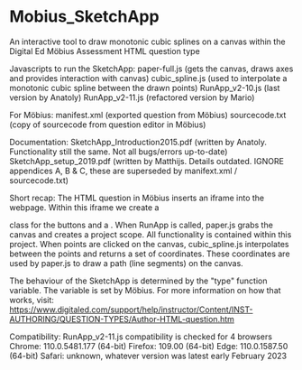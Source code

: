 # Mobius_SketchApp
An interactive tool to draw monotonic cubic splines on a canvas within the Digital Ed Möbius Assessment HTML question type

Javascripts to run the SketchApp:
	paper-full.js (gets the canvas, draws axes and provides interaction with canvas)
	cubic_spline.js (used to interpolate a monotonic cubic spline between the drawn points)
	RunApp_v2-10.js (last version by Anatoly)
	RunApp_v2-11.js (refactored version by Mario)
	
For Möbius:
	manifest.xml (exported question from Möbius)
	sourcecode.txt (copy of sourcecode from question editor in Möbius)
	
Documentation:
	SketchApp_Introduction2015.pdf (written by Anatoly. Functionality still the same. Not all bugs/errors up-to-date)
	SketchApp_setup_2019.pdf (written by Matthijs. Details outdated. IGNORE appendices A, B & C, these are superseded by 
							  manifext.xml / sourcecode.txt)

Short recap:
The HTML question in Möbius inserts an iframe into the webpage. Within this iframe we create a <div> class for the buttons
and a <canvas>. When RunApp is called, paper.js grabs the canvas and creates a project scope. All functionality is contained
within this project. When points are clicked on the canvas, cubic_spline.js interpolates between the points and returns a set
of coordinates. These coordinates are used by paper.js to draw a path (line segments) on the canvas.

The behaviour of the SketchApp is determined by the "type" function variable. The variable is set by Möbius. For more information
on how that works, visit: https://www.digitaled.com/support/help/instructor/Content/INST-AUTHORING/QUESTION-TYPES/Author-HTML-question.htm

Compatibility:
RunApp_v2-11.js compatibility is checked for 4 browsers
	Chrome: 110.0.5481.177 (64-bit)
	Firefox: 109.00 (64-bit)
	Edge: 110.0.1587.50 (64-bit)
	Safari: unknown, whatever version was latest early February 2023